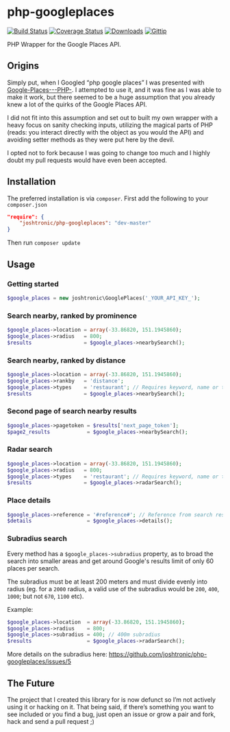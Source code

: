 # php-googleplaces

[![Build Status](http://img.shields.io/travis/joshtronic/php-googleplaces.svg?style=flat)][travis]
[![Coverage Status](http://img.shields.io/coveralls/joshtronic/php-googleplaces.svg?style=flat)][coveralls]
[![Downloads](http://img.shields.io/packagist/dm/joshtronic/php-googleplaces.svg?style=flat)][packagist]
[![Gittip](http://img.shields.io/gittip/joshtronic.svg?style=flat)][gittip]

[travis]:    http://travis-ci.org/joshtronic/php-googleplaces
[coveralls]: https://coveralls.io/r/joshtronic/php-googleplaces
[packagist]: https://packagist.org/packages/joshtronic/php-googleplaces
[gittip]:    https://www.gittip.com/joshtronic/

PHP Wrapper for the Google Places API.

## Origins

Simply put, when I Googled “php google places” I was presented with
[Google-Places---PHP-](https://github.com/anthony-mills/Google-Places---PHP-).
I attempted to use it, and it was fine as I was able to make it work, but
there seemed to be a huge assumption that you already knew a lot of the quirks
of the Google Places API.

I did not fit into this assumption and set out to built my own wrapper with a
heavy focus on sanity checking inputs, utilizing the magical parts of PHP
(reads: you interact directly with the object as you would the API) and
avoiding setter methods as they were put here by the devil.

I opted not to fork because I was going to change too much and I highly doubt
my pull requests would have even been accepted.

## Installation

The preferred installation is via `composer`. First add the following to your
`composer.json`

```json
"require": {
    "joshtronic/php-googleplaces": "dev-master"
}
```

Then run `composer update`

## Usage

### Getting started

```php
$google_places = new joshtronic\GooglePlaces('_YOUR_API_KEY_');
```

### Search nearby, ranked by prominence

```php
$google_places->location = array(-33.86820, 151.1945860);
$google_places->radius   = 800;
$results                 = $google_places->nearbySearch();
```

### Search nearby, ranked by distance

```php
$google_places->location = array(-33.86820, 151.1945860);
$google_places->rankby   = 'distance';
$google_places->types    = 'restaurant'; // Requires keyword, name or types
$results                 = $google_places->nearbySearch();
```

### Second page of search nearby results

```php
$google_places->pagetoken = $results['next_page_token'];
$page2_results            = $google_places->nearbySearch();
```

### Radar search

```php
$google_places->location = array(-33.86820, 151.1945860);
$google_places->radius   = 800;
$google_places->types    = 'restaurant'; // Requires keyword, name or types
$results                 = $google_places->radarSearch();
```

### Place details

```php
$google_places->reference = '#reference#'; // Reference from search results
$details                  = $google_places->details();
```

### Subradius search

Every method has a `$google_places->subradius` property, as to broad the search into smaller areas and get around Google's results limit of only 60 places per search.

The subradius must be at least 200 meters and must divide evenly into radius (eg. for a `2000` radius, a valid use of the subradius would be `200`, `400`, `1000`; but not `670`, `1100` etc).

Example:
```php
$google_places->location  = array(-33.86820, 151.1945860);
$google_places->radius    = 800;
$google_places->subradius = 400; // 400m subradius
$results                  = $google_places->radarSearch();
```

More details on the subradius here: https://github.com/joshtronic/php-googleplaces/issues/5

## The Future

The project that I created this library for is now defunct so I’m not actively
using it or hacking on it. That being said, if there’s something you want to
see included or you find a bug, just open an issue or grow a pair and fork,
hack and send a pull request ;)
